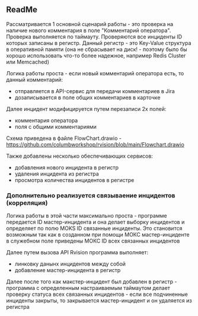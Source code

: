 ## ReadMe
Рассматривается 1 основной сценарий работы - это проверка на наличие нового комментария в поле "Комментарий оператора". Проверка выполняется по таймауту. Проверяются все инциденты ID которых записаны в регистр. Данный регистр - это Key-Value структура в оперативной памяти (она не сбрасывает на диск! - поэтому было бы хорошо использовать что-то более надежное, например Redis Cluster или Memcached) 

Логика работы проста - если новый комментарий оператора  есть, то данный комментарий:
* отправляется в API-сервис для передачи комментариев в Jira
* дозаписывается в поле общих комментариев в карточке

Далее инцидент модифицируется путем перезаписи 2х полей:
* комментария оператора  
* поля с общими комментариями

Схема приведена в файле FlowChart.drawio - https://github.com/columbworkshop/rvision/blob/main/Flowchart.drawio

Также добавлены несколько обеспечивающих сервисов:
* добавления нового инцидента в регистр
* удаления инцидента из регистра
* просмотра количества инцидентов в регистре 

### Дополнительно реализуется связываение инцидентов (корреляция)
Логика работы в этой части максимально проста - программе передается ID мастер-инцидента и она делает выборку инцидентов и определяет по полю MOKS ID связанные инциденты. Это становится возможным так как в созданном при помощи МОКС мастер-инциденте в служебном поле приведены МОКС ID всех связанных инцидентов

Далее путем вызова API Rvision программа выполняет:
* линковку данынх инцидентов между собой
* добавление мастер-инцидента в регистр 

Далее после того как макстер-инцидент был добавлен в регистр - программа с определенным настраиваемым таймаутом делает проверку статуса всех связанных инцидентов - если все подчиненные инциденты закрыты, то закрывается мастер-инцидент и он удаляется из регистра 
